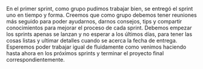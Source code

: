 En el primer sprint, como grupo pudimos trabajar bien, se entregó el sprint uno en tiempo y forma. 
Creemos que como grupo debemos tener reuniones más seguido para poder ayudarnos, darnos consejos, tips y compartir conocimientos para mejorar el proceso de cada sprint. 
Debemos empezar los sprints apenas se lanzan y no esperar a los últimos días, para tener las cosas listas y ultimar detalles cuando se acerca la fecha de entrega.
Esperemos poder trabajar igual de fluidamente como venimos haciendo hasta ahora en los próximos sprints y terminar el proyecto final correspondientemente.
